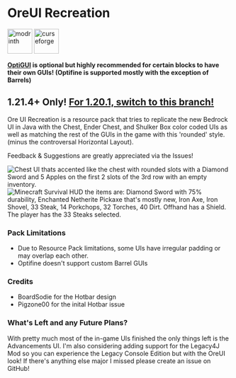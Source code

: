 # OreUI Recreation
<!-- SVG version -->
<a href="https://modrinth.com/resourcepack/oreui-recreation"><img alt="modrinth" height="56" src="https://cdn.jsdelivr.net/npm/@intergrav/devins-badges@3/assets/cozy/available/modrinth_vector.svg"></a>
<a href="https://www.curseforge.com/minecraft/texture-packs/oreui-recreation"><img alt="curseforge" height="56" src="https://cdn.jsdelivr.net/npm/@intergrav/devins-badges@3/assets/cozy/available/curseforge_vector.svg"></a>

**[OptiGUI](https://modrinth.com/mod/optigui) is optional but highly recommended for certain blocks to have their own GUIs! (Optifine is supported mostly with the exception of Barrels)**

## 1.21.4+ Only! [For 1.20.1, switch to this branch!](https://github.com/thetmc249/OreUI-Recreation/tree/1.20.1-backport)

Ore UI Recreation is a resource pack that tries to replicate the new Bedrock UI in Java with the  Chest, Ender Chest, and Shulker Box color coded UIs as well as matching the rest of the GUIs in the game with this 'rounded' style. (minus the controversal Horizontal Layout).

Feedback & Suggestions are greatly appreciated via the Issues!

![Chest UI thats accented like the chest with rounded slots with a Diamond Sword and 5 Apples on the first 2 slots of the 3rd row with an empty inventory.](https://cdn.modrinth.com/data/cached_images/d44caf01ea87f6b2f65babd53d267b66016d0788.png)
![Minecraft Survival HUD the items are: Diamond Sword with 75% durability, Enchanted Netherite Pickaxe that's mostly new, Iron Axe, Iron Shovel, 33 Steak, 14 Porkchops, 32 Torches, 40 Dirt. Offhand has a Shield. The player has the 33 Steaks selected.](https://cdn.modrinth.com/data/cached_images/c61e552e01343966964ff04ee5d533033602defd.png)

### Pack Limitations

- Due to Resource Pack limitations, some UIs have irregular padding or may overlap each other.
- Optifine doesn't support custom Barrel GUIs

### Credits

- BoardSodie for the Hotbar design
- Pigzone00 for the inital Hotbar issue

### What's Left and any Future Plans?

With pretty much most of the in-game UIs finished the only things left is the Advancements UI. I'm also considering adding support for the Legacy4J Mod so you can experience the Legacy Console Edition but with the OreUI look! If there's anything else major I missed please create an issue on GitHub!
